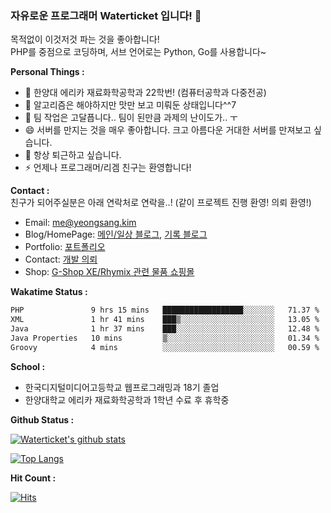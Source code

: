 ### 자유로운 프로그래머 Waterticket 입니다! 👋

목적없이 이것저것 파는 것을 좋아합니다!  
PHP를 중점으로 코딩하며, 서브 언어로는 Python, Go를 사용합니다~  

**Personal Things :**
 - 💼 한양대 에리카 재료화학공학과 22학번! (컴퓨터공학과 다중전공)
 - 🤩 알고리즘은 해야하지만 맛만 보고 미뤄둔 상태입니다^^7
 - 👯 팀 작업은 고달픕니다.. 팀이 된만큼 과제의 난이도가.. ㅜ
 - 😄 서버를 만지는 것을 매우 좋아합니다. 크고 아름다운 거대한 서버를 만져보고 싶습니다.
 - 💬 항상 퇴근하고 싶습니다.
 - ⚡ 언제나 프로그래머/리겜 친구는 환영합니다!
 
 
**Contact :**  
친구가 되어주실분은 아래 연락처로 연락을..! (같이 프로젝트 진행 환영! 의뢰 환영!)  
 - Email: me@yeongsang.kim
 - Blog/HomePage: [메인/일상 블로그](https://blog.naver.com/matthew218), [기록 블로그](https://blog.hoto.dev)
 - Portfolio: [포트폴리오](https://me.hoto.dev)
 - Contact: [개발 의뢰](https://potatosoft.kr/cs)
 - Shop: [G-Shop XE/Rhymix 관련 물품 쇼핑몰](https://potatosoft.kr)
 
 **Wakatime Status :** 
<!--START_SECTION:waka-->

```txt
PHP               9 hrs 15 mins   ██████████████████░░░░░░░   71.37 %
XML               1 hr 41 mins    ███▒░░░░░░░░░░░░░░░░░░░░░   13.05 %
Java              1 hr 37 mins    ███░░░░░░░░░░░░░░░░░░░░░░   12.48 %
Java Properties   10 mins         ▒░░░░░░░░░░░░░░░░░░░░░░░░   01.34 %
Groovy            4 mins          ░░░░░░░░░░░░░░░░░░░░░░░░░   00.59 %
```

<!--END_SECTION:waka-->

**School :**
- 한국디지털미디어고등학교 웹프로그래밍과 18기 졸업
- 한양대학교 에리카 재료화학공학과 1학년 수료 후 휴학중
 
**Github Status :** 

[![Waterticket's github stats](https://github-readme-stats-git-masterrstaa-rickstaa.vercel.app/api?username=Waterticket&show_icons=true&count_private=true)](https://github.com/anuraghazra/github-readme-stats)

[![Top Langs](https://github-readme-stats-git-masterrstaa-rickstaa.vercel.app/api/top-langs/?username=Waterticket&layout=compact)](https://github.com/anuraghazra/github-readme-stats)

**Hit Count :**  

[![Hits](https://hits.seeyoufarm.com/api/count/incr/badge.svg?url=https%3A%2F%2Fgithub.com%2FWaterticket&count_bg=%237DB8FF&title_bg=%23555555&icon=&icon_color=%23FFFFFF&title=hits&edge_flat=true)](https://hits.seeyoufarm.com)

<!--
**Waterticket/Waterticket** is a ✨ _special_ ✨ repository because its `README.md` (this file) appears on your GitHub profile.

Here are some ideas to get you started:

- 🔭 I’m currently working on ...
- 🌱 I’m currently learning ...
- 👯 I’m looking to collaborate on ...
- 🤔 I’m looking for help with ...
- 💬 Ask me about ...
- 📫 How to reach me: ...
- 😄 Pronouns: ...
- ⚡ Fun fact: ...
-->
